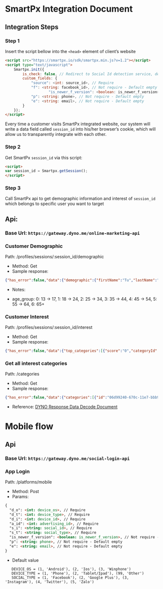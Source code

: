 # SmartPx Integration Document 

## Integration Steps
### Step 1
Insert the script bellow into the `<head>` element of client’s website
```html
<script src="https://smartpx.io/sdk/smartpx.min.js?v=1.2"></script>
<script type="text/javascript">
	Smartpx.init({
		is_check: false, // Redirect to Social Id detection service, default false
		custom_fields: {
			"source": <int: source_id>, // Require
			"f": <string: facebook_id>, // Not require - Default empty
	                "is_newer_f_version": <boolean: is_newer_f_version> // Not require - Default false
			"p": <string: phone>, // Not require - Default empty
			"e": <string: email>, // Not require - Default empty
		}
	});
</script>
```
Every time a customer visits SmartPx integrated website, our system will write a data field called ```session_id``` into his/her browser’s cookie, which will allow us to transparently integrate with each other.

### Step 2
Get SmartPx ```session_id``` via this script:
```html
<script>
var session_id = Smartpx.getSession();
</script>
```

### Step 3 
Call SmartPx api to get demographic information and interest of ```session_id``` which belongs to specific user you want to target

## Api: 
### Base Url: ```https://gateway.dyno.me/online-marketing-api```

### Customer Demographic
Path: /profiles/sessions/:session_id/demographic
* Method: Get
* Sample response: 
```json
{"has_error":false,"data":{"demographic":{"firstName":"Tu","lastName":"Pham","genderType":1,"middleName":"Phuong","locale":"en_US","sessionId":"ycsq99fao1f1501125848939", "age_group":"2"}}}
```
* Notes:
- age_group: 0: 13 -> 17, 1: 18 -> 24, 2: 25 -> 34, 3: 35 -> 44, 4: 45 -> 54, 5: 55 -> 64, 6: 65+


### Customer Interest
Path: /profiles/sessions/:session_id/interest
* Method: Get
* Sample response: 
```json
{"has_error":false,"data":{"top_categories":[{"score":"0","categoryId":"e4f43e90-670c-11e7-bbb9-2477038c8d04"},{"score":"83","categoryId":"a6156d20-670c-11e7-bbb9-2477038c8d04"},{"score":"96","categoryId":"c4f21f40-670c-11e7-bbb9-2477038c8d04"},{"score":"63","categoryId":"a20cdd30-670c-11e7-bbb9-2477038c8d04"},{"score":"0","categoryId":"1cda0c50-670c-11e7-bbb9-2477038c8d04"},{"score":"47","categoryId":"d174f120-670c-11e7-bbb9-2477038c8d04"}]}}
```

### Get all interest categories
Path: /categories
* Method: Get
* Sample response: 
```json
{"has_error":false,"data":{"categories":[{"id":"06d99240-670c-11e7-bbb9-2477038c8d04","name":"Pets","parentId":"f895fd90-670b-11e7-bbb9-2477038c8d04","path":"f895fd90-670b-11e7-bbb9-2477038c8d04","created":1499868701,"updated":0,"deleted":0},{"id":"090c0d30-670d-11e7-bbb9-2477038c8d04","name":"Restaurant","parentId":"ec7d90d0-670c-11e7-bbb9-2477038c8d04","path":"ec7d90d0-670c-11e7-bbb9-2477038c8d04","created":1499869134,"updated":0,"deleted":0},{"id":"0aec5b60-670c-11e7-bbb9-2477038c8d04","name":"Politics & Social Issues","parentId":"f895fd90-670b-11e7-bbb9-2477038c8d04","path":"f895fd90-670b-11e7-bbb9-2477038c8d04","created":1499868707,"updated":0,"deleted":0},{"id":"11989ea0-670d-11e7-bbb9-2477038c8d04","name":"Family & Relationship","parentId":"","path":"","created":1499869148,"updated":0,"deleted":0},{"id":"158b2b00-670c-11e7-bbb9-2477038c8d04","name":"Do it yourself (DIY)","parentId":"f895fd90-670b-11e7-bbb9-2477038c8d04","path":"f895fd90-670b-11e7-bbb9-2477038c8d04","created":1499868725,"updated":0,"deleted":0},{"id":"1cda0c50-670c-11e7-bbb9-2477038c8d04","name":"Travel","parentId":"f895fd90-670b-11e7-bbb9-2477038c8d04","path":"f895fd90-670b-11e7-bbb9-2477038c8d04","created":1499868737,"updated":0,"deleted":0}]}}
```
* Reference: [DYNO Response Data Decode Document](https://docs.google.com/spreadsheets/d/1U84yleaRtQewOsbIqmkkJkB8fES9YdYcWH_Sej_ycYc/edit#gid=1975035837)

# Mobile flow
## Api
### Base Url: ```https://gateway.dyno.me/social-login-api```
### App Login
Path: /platforms/mobile
* Method: Post
* Params:
```html
{    
  "d_o": <int: device_os>, // Require
  "d_t": <int: device_type>, // Require
  "d_i": <int: device_id>, // Require
  "a_id": <int: advertising_id>, // Require
  "s_i": <string: social_id>, // Require
  "s_t": <string: social_type>, // Require
  "is_newer_f_version": <boolean: is_newer_f_version>, // Not require - Default false
  "p": <string: phone>, // Not require - Default empty
  "e": <string: email>, // Not require - Default empty
}
```
* Default value
``` 
   DEVICE_OS = (1, 'Android'), (2, 'Ios'), (3, 'Winphone')
   DEVICE_TYPE = (1, 'Phone'), (2, 'Tablet/Ipad'), (99, 'Other')
   SOCIAL_TYPE = (1, 'Facebook'), (2, 'Google Plus'), (3, 'Instagram'), (4, 'Twitter'), (5, 'Zalo')
```

